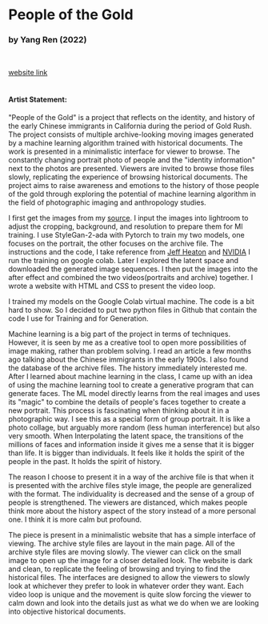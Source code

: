 # People of the Gold
### by Yang Ren (2022)
<br>

[website link](https://yangren72.github.io/People-of-the-Gold/website/)
<br><br>

#### Artist Statement:

"People of the Gold" is a project that reflects on the identity, and history of the early Chinese immigrants in California during the period of Gold Rush. The project consists of multiple archive-looking moving images generated by a machine learning algorithm trained with historical documents. The work is presented in a minimalistic interface for viewer to browse. The constantly changing portrait photo of people and the "identity information" next to the photos are presented. Viewers are invited to browse those files slowly, replicating the experience of browsing historical documents. The project aims to raise awareness and emotions to the history of those people of the gold through exploring the potential of machine learning algorithm in the field of photographic imaging and anthropology studies.

I first get the images from my [source](https://digitallibrary.californiahistoricalsociety.org/object/22481?solr_nav%5Bid%5D=74504d2e9f0c5c063c30&solr_nav%5Bpage%5D=2&solr_nav%5Boffset%5D=9#page/1/mode/2up). I input the images into lightroom to adjust the cropping, background, and resolution to prepare them for Ml training. I use StyleGan-2-ada with Pytorch to train my two models, one focuses on the portrait, the other focuses on the archive file. The instructions and the code, I take reference from [Jeff Heaton](https://github.com/jeffheaton) and [NVIDIA](https://github.com/NVlabs/stylegan2-ada-pytorch) I run the training on google colab. Later I explored the latent space and downloaded the generated image sequences. I then put the images into the after effect and combined the two videos(portraits and archive) together. I wrote a website with HTML and CSS to present the video loop.

I trained my models on the Google Colab virtual machine. The code is a bit hard to show. So I decided to put two python files in Github that contain the code I use for Training and for Generation.

Machine learning is a big part of the project in terms of techniques. However, it is seen by me as a creative tool to open more possibilities of image making, rather than problem solving. I read an article a few months ago talking about the Chinese immigrants in the early 1900s. I also found the database of the archive files. The history immediately interested me. After I learned about machine learning in the class, I came up with an idea of using the machine learning tool to create a generative program that can generate faces. The ML model directly learns from the real images and uses its "magic" to combine the details of people's faces together to create a new portrait. This process is fascinating when thinking about it in a photographic way. I see this as a special form of group portrait. It is like a photo collage, but arguably more random (less human interference) but also very smooth. When Interpolating the latent space, the transitions of the millions of faces and information inside it gives me a sense that it is bigger than life. It is bigger than individuals. It feels like it holds the spirit of the people in the past. It holds the spirit of history.

The reason I choose to present it in a way of the archive file is that when it is presented with the archive files style image, the people are generalized with the format. The individuality is decreased and the sense of a group of people is strengthened. The viewers are distanced, which makes people think more about the history aspect of the story instead of a more personal one. I think it is more calm but profound.

The piece is present in a minimalistic website that has a simple interface of viewing. The archive style files are layout in the main page. All of the archive style files are moving slowly. The viewer can click on the small image to open up the image for a closer detailed look. The website is dark and clean, to replicate the feeling of browsing and trying to find the historical files. The interfaces are designed to allow the viewers to slowly look at whichever they prefer to look in whatever order they want. Each video loop is unique and the movement is quite slow forcing the viewer to calm down and look into the details just as what we do when we are looking into objective historical documents.

